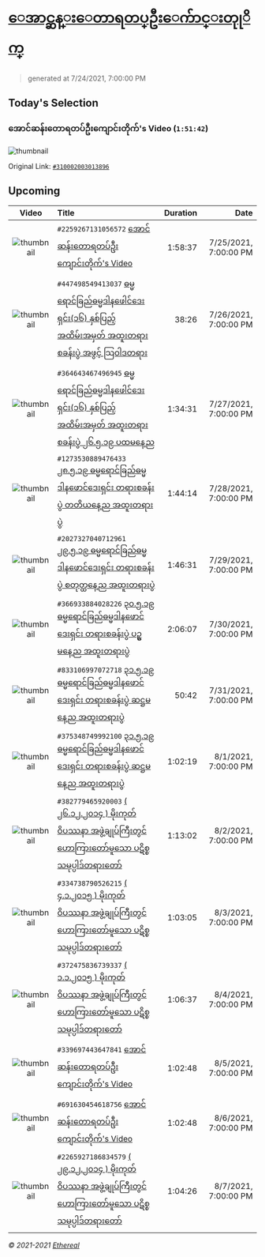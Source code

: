 # [ေအာင္ဆန္းေတာရတပ္ဦးေက်ာင္းတုုိက္](https://www.facebook.com/655653464834259)

> generated at 7/24/2021, 7:00:00 PM

## Today's Selection

### အောင်ဆန်းတောရတပ်ဦးကျောင်းတိုက်'s Video (`1:51:42`)

![thumbnail](https://scontent-sin6-2.xx.fbcdn.net/v/t15.5256-10/p235x350/56375864_310061809674582_7280982246993952768_n.jpg?_nc_cat=102&ccb=1-3&_nc_sid=ad6a45&_nc_ohc=bHoEjU5XJBUAX8Dew7a&_nc_oc=AQleW0qmroW1LuLfHNNGUhwbikHIo6X6HpO7JnOmcaPWEmLXOdobzC44SyHHpqq4ZCM&_nc_ht=scontent-sin6-2.xx&oh=1048af7809db7bbb7efdc2d971261648&oe=60FB6D6C)

Original Link: [`#310002003013896`](https://www.facebook.com/655653464834259/videos/310002003013896)

## Upcoming

| Video | Title | Duration | Date |
|:-----:|:------|---------:|-------------:|
| ![thumbnail](https://scontent-sin6-1.xx.fbcdn.net/v/t15.5256-10/p235x350/56702506_2259396827710269_6766928048106242048_n.jpg?_nc_cat=111&ccb=1-3&_nc_sid=ad6a45&_nc_ohc=l0xah4DXZcMAX9LopZE&_nc_ht=scontent-sin6-1.xx&oh=48419ea9a25bb499ef4b903c4641916e&oe=60FAFDDA) | `#2259267131056572` [အောင်ဆန်းတောရတပ်ဦးကျောင်းတိုက်'s Video](https://www.facebook.com/655653464834259/videos/2259267131056572) | 1:58:37 | 7/25/2021, 7:00:00 PM |
| ![thumbnail](https://scontent-sin6-1.xx.fbcdn.net/v/t15.5256-10/p235x350/59929384_447502976079261_6672164276234354688_n.jpg?_nc_cat=107&ccb=1-3&_nc_sid=ad6a45&_nc_ohc=7Y742xYkRGkAX94axlx&_nc_ht=scontent-sin6-1.xx&oh=585f73725fcbb29ad2c8165bdb91f3ab&oe=60FB571C) | `#447498549413037` [ဓမ္မရောင်ခြည်ဓမ္မဒါနဖေါင်ဒေးရှင်း(၁၆) နှစ်ပြည့်အထိမ်းအမှတ် အထူးတရားစခန်းပွဲ အဖွင့် သြဝါဒတရား](https://www.facebook.com/655653464834259/videos/447498549413037) | 38:26 | 7/26/2021, 7:00:00 PM |
| ![thumbnail](https://scontent-sin6-4.xx.fbcdn.net/v/t15.5256-10/p235x350/60045681_364701284157830_7803232467548110848_n.jpg?_nc_cat=100&ccb=1-3&_nc_sid=ad6a45&_nc_ohc=YpCTHWMUBfMAX9NKrfN&_nc_ht=scontent-sin6-4.xx&oh=c5a38965610f9744a97cebf8aa1a625f&oe=60FA5C6D) | `#364643467496945` [ဓမ္မရောင်ခြည်ဓမ္မဒါနဖေါင်ဒေးရှင်း(၁၆) နှစ်ပြည့်အထိမ်းအမှတ် အထူးတရားစခန်းပွဲ ၂၆.၅.၁၉ ပထမနေ့ည](https://www.facebook.com/655653464834259/videos/364643467496945) | 1:34:31 | 7/27/2021, 7:00:00 PM |
| ![thumbnail](https://scontent-sin6-2.xx.fbcdn.net/v/t15.5256-10/p235x350/60512772_1273537036142485_6838793081580421120_n.jpg?_nc_cat=102&ccb=1-3&_nc_sid=ad6a45&_nc_ohc=d0bLdEW2uoEAX8ZAkuo&_nc_ht=scontent-sin6-2.xx&oh=fa5c023b6f1de54de25dcfeeb20cc2e3&oe=60FAF9A2) | `#1273530889476433` [၂၈.၅.၁၉ ဓမ္မရောင်ခြည်ဓမ္မဒါနဖောင်ဒေးရှင်း တရားစခန်းပွဲ တတိယနေ့ည အထူးတရားပွဲ](https://www.facebook.com/655653464834259/videos/1273530889476433) | 1:44:14 | 7/28/2021, 7:00:00 PM |
| ![thumbnail](https://scontent-sin6-3.xx.fbcdn.net/v/t15.5256-10/p235x350/60472747_2027501040695561_5804747995324874752_n.jpg?_nc_cat=104&ccb=1-3&_nc_sid=ad6a45&_nc_ohc=H8COiA_cBe8AX_nN9HT&_nc_ht=scontent-sin6-3.xx&oh=04012cc98d411ed6d46168618737765b&oe=60FA5342) | `#2027327040712961` [၂၉.၅.၁၉ ဓမ္မရောင်ခြည်ဓမ္မဒါနဖောင်ဒေးရှင်း တရားစခန်းပွဲ စတုတ္ထနေ့ည အထူးတရားပွဲ](https://www.facebook.com/655653464834259/videos/2027327040712961) | 1:46:31 | 7/29/2021, 7:00:00 PM |
| ![thumbnail](https://scontent-sin6-2.xx.fbcdn.net/v/t15.5256-10/p235x350/60917468_366941894027425_4442889650461212672_n.jpg?_nc_cat=102&ccb=1-3&_nc_sid=ad6a45&_nc_ohc=_G6QVkp2zGAAX9JEQdY&_nc_ht=scontent-sin6-2.xx&oh=05d39b064f68f8c9ccee4cf208937b14&oe=60FB5411) | `#366933884028226` [၃၀.၅.၁၉ ဓမ္မရောင်ခြည်ဓမ္မဒါနဖောင်ဒေးရှင်း တရားစခန်းပွဲ ပဥ္စမနေ့ည အထူးတရားပွဲ](https://www.facebook.com/655653464834259/videos/366933884028226) | 2:06:07 | 7/30/2021, 7:00:00 PM |
| ![thumbnail](https://scontent-sin6-1.xx.fbcdn.net/v/t15.5256-10/p235x350/60788341_833129220403829_3776958351355674624_n.jpg?_nc_cat=111&ccb=1-3&_nc_sid=ad6a45&_nc_ohc=apTWN0ZEeGgAX9203W1&_nc_ht=scontent-sin6-1.xx&oh=53ad134909999a8795036ad5979b253d&oe=60FAEFE2) | `#833106997072718` [၃၁.၅.၁၉ ဓမ္မရောင်ခြည်ဓမ္မဒါနဖောင်ဒေးရှင်း တရားစခန်းပွဲ ဆဋ္ဌမနေ့ည အထူးတရားပွဲ](https://www.facebook.com/655653464834259/videos/833106997072718) | 50:42 | 7/31/2021, 7:00:00 PM |
| ![thumbnail](https://scontent-sin6-2.xx.fbcdn.net/v/t15.5256-10/p235x350/60995910_375395776654064_3880681901748387840_n.jpg?_nc_cat=105&ccb=1-3&_nc_sid=ad6a45&_nc_ohc=ZkgeVjyw5jgAX_pH2BB&tn=os14YXKstTHqwWrT&_nc_ht=scontent-sin6-2.xx&oh=3b8d69b44e401f63829601b7c60ab444&oe=60FB4A49) | `#375348749992100` [၃၁.၅.၁၉ ဓမ္မရောင်ခြည်ဓမ္မဒါနဖောင်ဒေးရှင်း တရားစခန်းပွဲ ဆဋ္ဌမနေ့ည အထူးတရားပွဲ](https://www.facebook.com/655653464834259/videos/375348749992100) | 1:02:19 | 8/1/2021, 7:00:00 PM |
| ![thumbnail](https://scontent-sin6-4.xx.fbcdn.net/v/t15.5256-10/61844950_382804752584141_1268447577884327936_n.jpg?_nc_cat=103&ccb=1-3&_nc_sid=ad6a45&_nc_ohc=g3WHEgm2UD0AX81p92T&_nc_ht=scontent-sin6-4.xx&oh=c7f9efd5b378ce29c9fb5c9015f67282&oe=60FAF927) | `#382779465920003` [( ၂၆.၁၂.၂၀၁၄ ) မိုးကုတ်ဝိပဿနာ အဖွဲ့ချုပ်ကြီးတွင်ဟောကြားတော်မူသော ပဋိစ္စသမုပ္ပါဒ်တရားတော်](https://www.facebook.com/655653464834259/videos/382779465920003) | 1:13:02 | 8/2/2021, 7:00:00 PM |
| ![thumbnail](https://scontent-sin6-2.xx.fbcdn.net/v/t15.5256-10/60941456_334750507191710_9051303281766170624_n.jpg?_nc_cat=108&ccb=1-3&_nc_sid=ad6a45&_nc_ohc=d61F9gnqmjQAX8hPI7s&_nc_ht=scontent-sin6-2.xx&oh=2d2a5b194049ad014b94344da6dfe264&oe=60F9FE7D) | `#334738790526215` [( ၄.၁.၂၀၁၅ ) မိုးကုတ်ဝိပဿနာ အဖွဲ့ချုပ်ကြီးတွင်ဟောကြားတော်မူသော ပဋိစ္စသမုပ္ပါဒ်တရားတော်](https://www.facebook.com/655653464834259/videos/334738790526215) | 1:03:05 | 8/3/2021, 7:00:00 PM |
| ![thumbnail](https://scontent-sin6-1.xx.fbcdn.net/v/t15.5256-10/61314653_372484386738482_4892237199212281856_n.jpg?_nc_cat=107&ccb=1-3&_nc_sid=ad6a45&_nc_ohc=Pu2hPEDuZpQAX9kPmKD&tn=os14YXKstTHqwWrT&_nc_ht=scontent-sin6-1.xx&oh=7d0868c686baac84c6269b3194e39031&oe=60FAEB82) | `#372475836739337` [( ၁.၁.၂၀၁၅ ) မိုးကုတ်ဝိပဿနာ အဖွဲ့ချုပ်ကြီးတွင်ဟောကြားတော်မူသော ပဋိစ္စသမုပ္ပါဒ်တရားတော်](https://www.facebook.com/655653464834259/videos/372475836739337) | 1:06:37 | 8/4/2021, 7:00:00 PM |
| ![thumbnail](https://scontent-sin6-3.xx.fbcdn.net/v/t15.5256-10/61601265_339708063646779_6624547326738300928_n.jpg?_nc_cat=106&ccb=1-3&_nc_sid=ad6a45&_nc_ohc=jrPcw5vCwDgAX8EgagP&_nc_oc=AQnDZ8puyOiXlzKcdAEFuZX--2s9761v_LTIo5WKIKR7NWuesCsD6pC5KKMyxl0e1e0&tn=os14YXKstTHqwWrT&_nc_ht=scontent-sin6-3.xx&oh=2059ec7c9551abc8aa953b51138f47de&oe=60FB7C56) | `#339697443647841` [အောင်ဆန်းတောရတပ်ဦးကျောင်းတိုက်'s Video](https://www.facebook.com/655653464834259/videos/339697443647841) | 1:02:48 | 8/5/2021, 7:00:00 PM |
| ![thumbnail](https://scontent-sin6-1.xx.fbcdn.net/v/t15.5256-10/62122149_691638044617997_8756604388513939456_n.jpg?_nc_cat=107&ccb=1-3&_nc_sid=ad6a45&_nc_ohc=DPnXR4OLBTUAX9nfw73&tn=os14YXKstTHqwWrT&_nc_ht=scontent-sin6-1.xx&oh=8356ccacdf018358b751d76dbf6eca2f&oe=60FA1595) | `#691630454618756` [အောင်ဆန်းတောရတပ်ဦးကျောင်းတိုက်'s Video](https://www.facebook.com/655653464834259/videos/691630454618756) | 1:02:48 | 8/6/2021, 7:00:00 PM |
| ![thumbnail](https://scontent-sin6-1.xx.fbcdn.net/v/t15.5256-10/62197818_2265976933496271_3763154790322798592_n.jpg?_nc_cat=107&ccb=1-3&_nc_sid=ad6a45&_nc_ohc=dJMDbFklcWwAX8ylSRV&_nc_ht=scontent-sin6-1.xx&oh=d2dfb4a1f593298487c2d74bde9f6464&oe=60FAD6FD) | `#2265927186834579` [( ၂၉.၁၂.၂၀၁၄ ) မိုးကုတ်ဝိပဿနာ အဖွဲ့ချုပ်ကြီးတွင်ဟောကြားတော်မူသော ပဋိစ္စသမုပ္ပါဒ်တရားတော်](https://www.facebook.com/655653464834259/videos/2265927186834579) | 1:04:26 | 8/7/2021, 7:00:00 PM |

_&copy; 2021-2021 [Ethereal](https://github.com/etherealtech)_